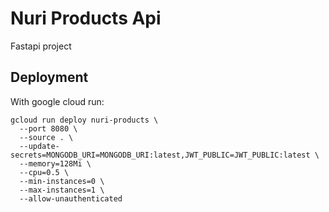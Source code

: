 # Nuri Products Api

Fastapi project

## Deployment

With google cloud run:

```
gcloud run deploy nuri-products \
  --port 8080 \
  --source . \
  --update-secrets=MONGODB_URI=MONGODB_URI:latest,JWT_PUBLIC=JWT_PUBLIC:latest \
  --memory=128Mi \
  --cpu=0.5 \
  --min-instances=0 \
  --max-instances=1 \
  --allow-unauthenticated
```
